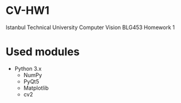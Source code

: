 # CV-HW1
Istanbul Technical University Computer Vision BLG453 Homework 1

# Used modules
- Python 3.x
  - NumPy
  - PyQt5
  - Matplotlib
  - cv2